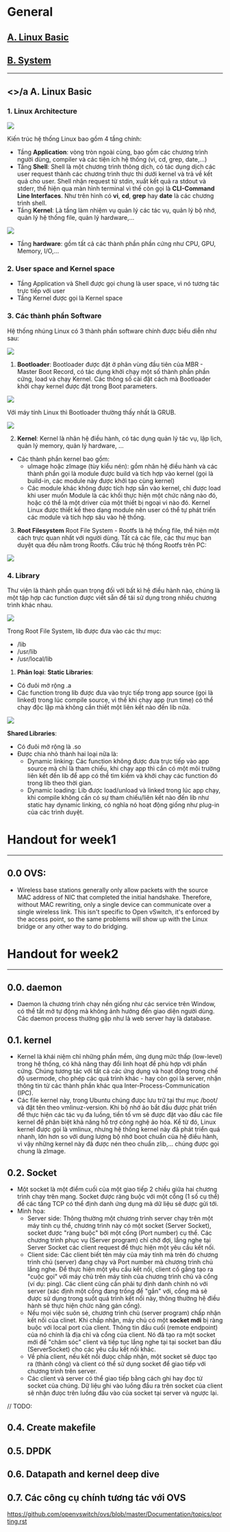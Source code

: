 # General
## [A. Linux Basic](#linuxbasic)
## [B. System](#system)
---
## <a name="linuxbasic"><>/a A. Linux Basic
### 1. Linux Architecture

![](images/ghichep/linux_architecture.jpg)

Kiến trúc hệ thống Linux bao gồm 4 tầng chính:
- Tầng **Application**: vòng tròn ngoài cùng, bao gồm các chương trình người dùng, compiler và các tiện ích hệ thống (vi, cd, grep, date,...)
- Tầng **Shell**: Shell là một chương trình thông dịch, có tác dụng dịch các user request thành các chương trình thực thi dưới kernel và trả về kết quả cho user. Shell nhận request từ stdin, xuất kết quả ra stdout và stderr, thể hiện qua màn hình terminal vì thế còn gọi là **CLI-Command Line Interfaces**. Như trên hình có **vi**, **cd**, **grep** hay **date** là các chương trình shell.
- Tầng **Kernel**: Là tầng làm nhiệm vụ quản lý các tác vụ, quản lý bộ nhớ, quản lý hệ thống file, quản lý hardware,...

![](images/ghichep/linux_kernel.jpg) 

- Tầng **hardware**: gồm tất cả các thành phần phần cứng như CPU, GPU, Memory, I/O,...

### 2. User space and Kernel space
- Tầng Application và Shell được gọi chung là user space, vì nó tương tác trực tiếp với user
- Tầng Kernel được gọi là Kernel space

### 3. Các thành phần Software
Hệ thống nhúng Linux có 3 thành phần software chính được biểu diễn như sau:

![](images/ghichep/software.png)

1. **Bootloader**: Bootloader được đặt ở phân vùng đầu tiên của MBR - Master Boot Record, có tác dụng khởi chạy một số thành phần phần cứng, load và chạy Kernel. Các thông số cài đặt cách mà Bootloader khởi chạy kernel được đặt trong Boot parameters.

![](images/ghichep/soft2.png)

Với máy tính Linux thì Bootloader thường thấy nhất là GRUB.

![](images/ghichep/software1.png)

2. **Kernel**: Kernel là nhân hệ điều hành, có tác dụng quản lý tác vụ, lập lịch, quản lý memory, quản lý hardware, ...
- Các thành phần kernel bao gồm:
	- uImage hoặc zImage (tùy kiểu nén): gồm nhân hệ điều hành và các thành phần gọi là module được build và tích hợp vào kernel (gọi là build-in, các module này được khởi tạo cùng kernel)
	- Các module khác không được tích hợp sẫn vào kernel, chỉ được load khi user muốn
Module là các khối thực hiện một chức năng nào đó, hoặc có thể là một driver của một thiết bị ngoại vi nào đó.
Kernel Linux được thiết kế theo dạng module nên user có thể tự phát triển các module và tích hợp sâu vào hệ thống.

3. **Root Filesystem**
Root File System - Rootfs là hệ thống file, thể hiện một cách trực quan nhất với người dùng. Tất cả các file, các thư mục bạn duyệt qua đều nằm trong Rootfs.
Cấu trúc hệ thống Rootfs trên PC:

![](images/ghichep/hierarchy.jpg)

### 4. Library
Thư viện là thành phần quan trọng đối với bất kì hệ điều hành nào, chúng là một tập hợp các function được viết sẵn để tái sử dụng trong nhiều chương trình khác nhau. 

![](images/ghichep/gnu-lib.jpg)

Trong Root File System, lib được đưa vào các thư mục:
- /lib
- /usr/lib
- /usr/local/lib
1. **Phân loại**:
**Static Libraries**:
- Có đuôi mở rộng .a
- Các function trong lib được đưa vào trực tiếp trong app source (gọi là linked) trong lúc compile source, vì thế khi chạy app (run time) có thể  chạy độc lập mà không cần thiết một liên kết nào đến lib nữa.

![](images/ghichep/lib-type.gif)



**Shared Libraries**:
- Có đuôi mở rộng là .so
- Được chia nhỏ thành hai loại nữa là:
	- Dynamic linking: Các function không được đưa trực tiếp vào app source mà chỉ là tham chiếu, khi chạy app thì cần có một môi trường liên kết đến lib để app có thể tìm kiếm và khởi chạy các function đó trong lib theo thời gian.
	- Dynamic loading: Lib được load/unload và linked trong lúc app chạy, khi compile không cần có sự tham chiếu/liên kết nào đến lib như static hay dynamic linking, có nghĩa nó hoạt động giống như plug-in của các trình duyệt.



# Handout for week1
---
## 0.0 OVS:
- Wireless base stations generally only allow packets with the source MAC address of NIC that completed the initial handshake. Therefore, without MAC rewriting, only a single device can  communicate over a single wireless link.
This isn't specific to Open vSwitch, it's enforced by the access point, so the same problems will show up with the Linux bridge or any other way to do bridging. 

# Handout for week2
---
## 0.0. daemon
- Daemon là chương trình chạy nền giống như các service trên Window, có thể tắt mở tự động mà không ảnh hưởng đến giao diện người dùng. Các daemon process thường gặp như là web server hay là database.

## 0.1. kernel
- Kernel là khái niệm chỉ những phần mềm, ứng dụng mức thấp (low-level) trong hệ thống, có khả năng thay đổi linh hoạt để phù hợp với phần cứng. Chúng tương tác với tất cả các ứng dụng và hoạt động trong chế độ usermode, cho phép các quá trình khác - hay còn gọi là server, nhận thông tin từ các thành phần khác qua Inter-Process-Communication (IPC).
- Các file kernel này, trong Ubuntu chúng đưọc lưu trữ tại thư mục /boot/ và đặt tên theo vmlinuz-version. Khi bộ nhớ ảo bắt đầu được phát triển để thực hiện các tác vụ đa luồng, tiền tố vm sẽ được đặt vào đầu các file kernel để phân biệt khả năng hỗ trợ công nghệ ảo hóa. Kể từ đó, Linux kernel được gọi là vmlinux, nhưng hệ thống kernel này đã phát triển quá nhanh, lớn hơn so với dung lượng bộ nhớ boot chuẩn của hệ điều hành, vì vậy những kernel này đã được nén theo chuẩn zlib,... chúng được gọi chung là zImage.

## 0.2. Socket
- Một socket là một điểm cuối của một giao tiếp 2 chiều giữa hai chương trình chạy trên mạng. Socket được ràng buộc với một cổng (1 số cụ thể) để các tầng TCP có thể định danh ứng dụng mà dữ liệu sẽ được gửi tới. 
- Minh họa:
	- Server side: Thông thường một chương trình server chạy trên một máy tính cụ thể, chương trình này có một socket (Server Socket), socket được "ràng buộc" bởi một cổng (Port number) cụ thể. Các chương trình phục vụ (Server program) chỉ chờ đợi, lắng nghe tại Server Socket các client request để thực hiện một yêu cầu kết nối.
	- Client side: Các client biết tên máy của máy tính mà trên đó chương trình chủ (server) đang chạy và Port number mà chương trình chủ lắng nghe. Để thực hiện một yêu cầu kết nối, client cố gắng tạo ra "cuộc gọi" với máy chủ trên máy tính của chương trình chủ và cổng (ví dụ: ping). Các client cũng cần phải tự định danh chính nó với server (xác định một cổng đang trống để "gắn" với, cổng mà sẽ được sử dụng trong suốt quá trình kết nối này, thông thường hệ điều hành sẽ thực hiện chức năng gán cổng). 
	-  Nếu mọi việc suôn sẻ, chương trình chủ (server program) chấp nhận kết nối của clinet. Khi chấp nhận, máy chủ có một **socket mới** bị ràng buộc với local port của client. Thông tin đầu cuối (remote endpoint) của nó chính là địa chỉ và cổng của client. Nó đã tạo ra một socket mới để "chăm sóc" client và tiếp tục lắng nghe tại tại socket ban đầu (ServerSocket) cho các yêu cầu kết nối khác.
	- Về phía client, nếu kết nối đưọc chấp nhận, một socket sẽ đưọc tạo ra (thành công) và client có thể sử dụng socket để giao tiếp với chương trình trên server.
	- Các client và server có thể giao tiếp bằng cách ghi hay đọc từ socket của chúng. Dữ liệu ghi vào luồng đầu ra trên socket của client sẽ nhận đưọc trên luồng đầu vào của socket tại server và ngược lại.


// TODO:
## 0.4. Create makefile

## 0.5. DPDK

## 0.6. Datapath and kernel deep dive

## 0.7. Các công cụ chính tương tác với OVS

https://github.com/openvswitch/ovs/blob/master/Documentation/topics/porting.rst
